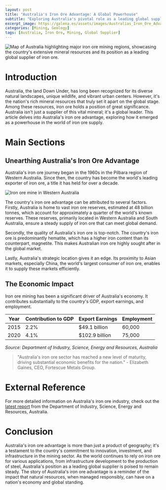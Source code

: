 ```yaml
---
layout: post
title: "Australia's Iron Ore Advantage: A Global Powerhouse"
subtitle: "Exploring Australia's pivotal role as a leading global supplier of iron ore."
excerpt_image: https://galena.es/assets/images/Australias_Iron_Ore_Advantage.png
categories: [Mining, Geology]
tags: [Australia, Iron Ore, Mining, Global Supplier]
---
```


![Map of Australia highlighting major iron ore mining regions, showcasing the country's extensive mineral resources and its position as a leading global supplier of iron ore.](https://galena.es/assets/images/Australias_Iron_Ore_Advantage.png)

# Introduction

Australia, the land Down Under, has long been recognized for its diverse natural landscapes, unique wildlife, and vibrant urban centers. However, it's the nation's rich mineral resources that truly set it apart on the global stage. Among these resources, iron ore holds a position of great significance. Australia isn't just a supplier of this vital mineral; it's a global leader. This article delves into Australia's iron ore advantage, exploring how it emerged as a powerhouse in the world of iron ore supply.

# Main Sections

## Unearthing Australia's Iron Ore Advantage

Australia's iron ore journey began in the 1960s in the Pilbara region of Western Australia. Since then, the country has become the world's leading exporter of iron ore, a title it has held for over a decade.

![Iron ore mine in Western Australia](https://galena.es/assets/images/iron_ore_mine.png)

The country's iron ore advantage can be attributed to several factors. Firstly, Australia is home to vast iron ore reserves, estimated at 48 billion tonnes, which account for approximately a quarter of the world's known reserves. These reserves, primarily located in Western Australia and South Australia, ensure a steady supply of iron ore that can meet global demand.

Secondly, the quality of Australia's iron ore is top-notch. The country's iron ore is predominantly hematite, which has a higher iron content than its counterpart, magnetite. This makes Australian iron ore highly sought after in the global market.

Lastly, Australia's strategic location gives it an edge. Its proximity to Asian markets, especially China, the world's largest consumer of iron ore, enables it to supply these markets efficiently.

## The Economic Impact

Iron ore mining has been a significant driver of Australia's economy. It contributes substantially to the country's GDP, export earnings, and employment.

| Year | Contribution to GDP | Export Earnings | Employment |
|---|---|---|---|
| 2015 | 2.2% | $49.1 billion | 60,000 |
| 2020 | 4.1% | $102.9 billion | 75,000 |

*Source: Department of Industry, Science, Energy and Resources, Australia*

> "Australia's iron ore sector has reached a new level of maturity, driving substantial economic benefits for the nation." - Elizabeth Gaines, CEO, Fortescue Metals Group.

# External Reference

For more detailed information on Australia's iron ore industry, check out the [latest report](https://publications.industry.gov.au/publications/resourcesandenergyquarterlydecember2020/documents/Resources-and-Energy-Quarterly-December-2020.pdf) from the Department of Industry, Science, Energy and Resources, Australia.

# Conclusion

Australia's iron ore advantage is more than just a product of geography; it's a testament to the country's commitment to innovation, investment, and infrastructure in the mining sector. As the world continues to rely on iron ore for various applications, from infrastructure development to the production of steel, Australia's position as a leading global supplier is poised to remain steady. The story of Australia's iron ore advantage is a reminder of the impact that natural resources, when managed responsibly, can have on a nation's economy and global standing.